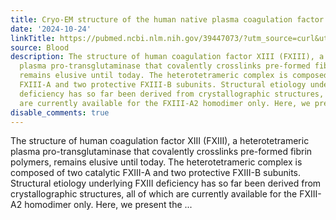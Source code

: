 ```yaml
---
title: Cryo-EM structure of the human native plasma coagulation factor XIII complex
date: '2024-10-24'
linkTitle: https://pubmed.ncbi.nlm.nih.gov/39447073/?utm_source=curl&utm_medium=rss&utm_campaign=journals&utm_content=7603509&fc=None&ff=20241024201600&v=2.18.0.post9+e462414
source: Blood
description: The structure of human coagulation factor XIII (FXIII), a heterotetrameric
  plasma pro-transglutaminase that covalently crosslinks pre-formed fibrin polymers,
  remains elusive until today. The heterotetrameric complex is composed of two catalytic
  FXIII-A and two protective FXIII-B subunits. Structural etiology underlying FXIII
  deficiency has so far been derived from crystallographic structures, all of which
  are currently available for the FXIII-A2 homodimer only. Here, we present the ...
disable_comments: true
---
```

The structure of human coagulation factor XIII (FXIII), a heterotetrameric plasma pro-transglutaminase that covalently crosslinks pre-formed fibrin polymers, remains elusive until today. The heterotetrameric complex is composed of two catalytic FXIII-A and two protective FXIII-B subunits. Structural etiology underlying FXIII deficiency has so far been derived from crystallographic structures, all of which are currently available for the FXIII-A2 homodimer only. Here, we present the ...